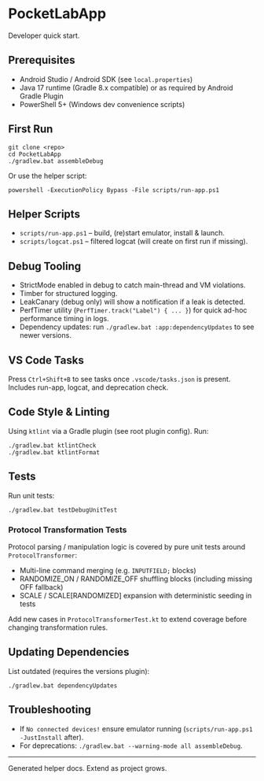 # PocketLabApp

Developer quick start.

## Prerequisites
- Android Studio / Android SDK (see `local.properties`)
- Java 17 runtime (Gradle 8.x compatible) or as required by Android Gradle Plugin
- PowerShell 5+ (Windows dev convenience scripts)

## First Run
```
git clone <repo>
cd PocketLabApp
./gradlew.bat assembleDebug
```
Or use the helper script:
```
powershell -ExecutionPolicy Bypass -File scripts/run-app.ps1
```

## Helper Scripts
- `scripts/run-app.ps1` – build, (re)start emulator, install & launch.
- `scripts/logcat.ps1` – filtered logcat (will create on first run if missing).

## Debug Tooling
- StrictMode enabled in debug to catch main-thread and VM violations.
- Timber for structured logging.
- LeakCanary (debug only) will show a notification if a leak is detected.
- PerfTimer utility (`PerfTimer.track("Label") { ... }`) for quick ad-hoc performance timing in logs.
- Dependency updates: run `./gradlew.bat :app:dependencyUpdates` to see newer versions.

## VS Code Tasks
Press `Ctrl+Shift+B` to see tasks once `.vscode/tasks.json` is present. Includes run-app, logcat, and deprecation check.

## Code Style & Linting
Using `ktlint` via a Gradle plugin (see root plugin config). Run:
```
./gradlew.bat ktlintCheck
./gradlew.bat ktlintFormat
```

## Tests
Run unit tests:
```
./gradlew.bat testDebugUnitTest
```

### Protocol Transformation Tests
Protocol parsing / manipulation logic is covered by pure unit tests around `ProtocolTransformer`:
- Multi-line command merging (e.g. `INPUTFIELD;` blocks)
- RANDOMIZE_ON / RANDOMIZE_OFF shuffling blocks (including missing OFF fallback)
- SCALE / SCALE[RANDOMIZED] expansion with deterministic seeding in tests

Add new cases in `ProtocolTransformerTest.kt` to extend coverage before changing transformation rules.

## Updating Dependencies
List outdated (requires the versions plugin):
```
./gradlew.bat dependencyUpdates
```

## Troubleshooting
- If `No connected devices!` ensure emulator running (`scripts/run-app.ps1 -JustInstall` after).
- For deprecations: `./gradlew.bat --warning-mode all assembleDebug`.

---
Generated helper docs. Extend as project grows.
